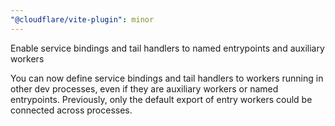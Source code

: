 ```yaml
---
"@cloudflare/vite-plugin": minor
---
```


Enable service bindings and tail handlers to named entrypoints and auxiliary workers

You can now define service bindings and tail handlers to workers running in other dev processes, even if they are auxiliary workers or named entrypoints. Previously, only the default export of entry workers could be connected across processes.
